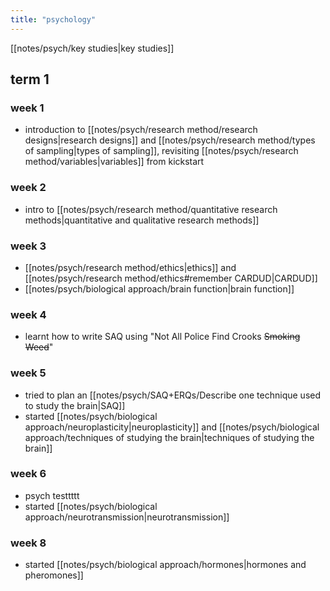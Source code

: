 ```yaml
---
title: "psychology"
---
```

[[notes/psych/key studies|key studies]] 
## term 1
### week 1
- introduction to [[notes/psych/research method/research designs|research designs]] and [[notes/psych/research method/types of sampling|types of sampling]], revisiting [[notes/psych/research method/variables|variables]] from kickstart
### week 2
- intro to [[notes/psych/research method/quantitative research methods|quantitative and qualitative research methods]]
### week 3
- [[notes/psych/research method/ethics|ethics]] and [[notes/psych/research method/ethics#remember CARDUD|CARDUD]] 
- [[notes/psych/biological approach/brain function|brain function]] 
### week 4
- learnt how to write SAQ using "Not All Police Find Crooks ~~Smoking Weed~~"
### week 5
- tried to plan an [[notes/psych/SAQ+ERQs/Describe one technique used to study the brain|SAQ]]
- started [[notes/psych/biological approach/neuroplasticity|neuroplasticity]] and [[notes/psych/biological approach/techniques of studying the brain|techniques of studying the brain]] 
### week 6 
- psych testtttt
- started [[notes/psych/biological approach/neurotransmission|neurotransmission]]
### week 8
- started [[notes/psych/biological approach/hormones|hormones and pheromones]] 